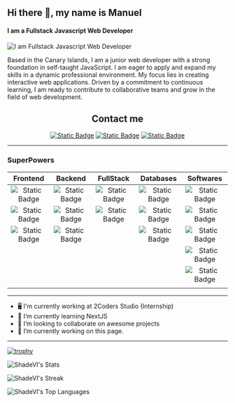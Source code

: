 ## Hi there 👋, my name is Manuel
#### I am a Fullstack Javascript Web Developer
![I am Fullstack Javascript Web Developer](https://media.licdn.com/dms/image/D4D16AQEOZIUCeckSNA/profile-displaybackgroundimage-shrink_350_1400/0/1704116346557?e=1709769600&v=beta&t=LtRqZH3-BHRhqLoIXiAPNjjNp0DA1-Y7CH-4bO1UIpA)

Based in the Canary Islands, I am a junior web developer with a strong foundation in self-taught JavaScript.
I am eager to apply and expand my skills in a dynamic professional environment.
My focus lies in creating interactive web applications. Driven by a commitment to continuous learning, I am ready to contribute to collaborative teams and grow in the field of web development.

<div align="center">
<h2>Contact me</h2> 
  
<a href="https://www.linkedin.com/in/manuel-tomasino">![Static Badge](https://img.shields.io/badge/LinkedIn-%230A66C2?style=for-the-badge&logo=LinkedIn&link=https%3A%2F%2Fwww.linkedin.com%2Fin%2Fmanuel-tomasino%2F)</a>
<a href="https://discordapp.com/users/332844325157470210">![Static Badge](https://img.shields.io/badge/Discord-%235865F2?style=for-the-badge&logo=Discord&logoColor=white&link=https%3A%2F%2Fdiscordapp.com%2Fusers%2F332844325157470210)</a>
<a href="https://t.me/SSHadeVI">![Static Badge](https://img.shields.io/badge/Telegram-%2326A5E4?style=for-the-badge&logo=Telegram&logoColor=white&link=https%3A%2F%2Ft.me%2FSSHadeVI)</a>

</div>

____
### SuperPowers

| Frontend    | Backend     | FullStack    | Databases  | Softwares |
| :---: | :---: | :---: | :---: | :---: |
| ![Static Badge](https://img.shields.io/badge/javascript-%23F7DF1E?style=for-the-badge&logo=visual%20studio%20code&logoColor=black&labelColor=%23F7DF1E) | ![Static Badge](https://img.shields.io/badge/NodeJS-green?style=for-the-badge&logo=node.JS&logoColor=white) | ![Static Badge](https://img.shields.io/badge/TypeScript-blue?style=for-the-badge&logo=typescript&logoColor=white) | ![Static Badge](https://img.shields.io/badge/mySQL-lightblue?style=for-the-badge&logo=mysql&logoColor=black) | ![Static Badge](https://img.shields.io/badge/Git-%23F05032?style=for-the-badge&logo=git&logoColor=white&labelColor=%23F05032) |
| ![Static Badge](https://img.shields.io/badge/React-blue?style=for-the-badge&logo=react&logoColor=white) | ![Static Badge](https://img.shields.io/badge/ExpressJS-white?style=for-the-badge&logo=express&logoColor=black) | ![Static Badge](https://img.shields.io/badge/NextJS-white?style=for-the-badge&logo=next.js&logoColor=black) | ![Static Badge](https://img.shields.io/badge/Firebase-%23FFCA28?style=for-the-badge&logo=firebase&logoColor=black) | ![Static Badge](https://img.shields.io/badge/GitHub-white?style=for-the-badge&logo=github&logoColor=%23181717&labelColor=white) |
| ![Static Badge](https://img.shields.io/badge/Styled--Components-%23DB7093?style=for-the-badge&logo=styledcomponents&logoColor=white) | ![Static Badge](https://img.shields.io/badge/OpenJDK-%23437291?style=for-the-badge&logo=OpenJDK&logoColor=white) | |  ![Static Badge](https://img.shields.io/badge/MongoDB-%2347A248?style=for-the-badge&logo=mongodb&logoColor=white) | ![Static Badge](https://img.shields.io/badge/VS_Code-%23007ACC?style=for-the-badge&logo=visual%20studio%20code&logoColor=white&labelColor=%23007ACC) |
| | | | | ![Static Badge](https://img.shields.io/badge/Postman-%23FF6C37?style=for-the-badge&logo=Postman&logoColor=white) |
| | | | |![Static Badge](https://img.shields.io/badge/Jira-%230052CC?style=for-the-badge&logo=Jira&logoColor=white) |
| | | | | |
  
____

- 🖥️ I'm currently working at 2Coders Studio (Internship)
- 🌱 I’m currently learning NextJS 
- 👯 I’m looking to collaborate on awesome projects 
- 🔭 I’m currently working on this page.

____

[![trophy](https://github-profile-trophy.vercel.app/?username=ShadeVI)](https://github.com/ryo-ma/github-profile-trophy)

![ShadeVI's Stats](https://github-readme-stats-neon-one-53.vercel.app/api?username=ShadeVI&theme=vue-dark&show_icons=true&hide_border=true&count_private=true)

![ShadeVI's Streak](https://streak-stats.demolab.com?user=ShadeVI&theme=vue-dark&hide_border=true&mode=weekly)

![ShadeVI's Top Languages](https://github-readme-stats-neon-one-53.vercel.app/api/top-langs/?username=ShadeVI&theme=vue-dark&show_icons=true&hide_progress=true&hide_border=true&layout=compact)
